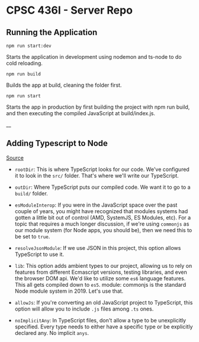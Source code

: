 # CPSC 436I - Server Repo

## Running the Application

`npm run start:dev`

Starts the application in development using nodemon and ts-node to do cold reloading.

`npm run build`

Builds the app at build, cleaning the folder first.

`npm run start`

Starts the app in production by first building the project with npm run build, and then executing the compiled JavaScript at build/index.js.

__

## Adding Typescript to Node

[Source](https://khalilstemmler.com/blogs/typescript/node-starter-project/)

- `rootDir`: This is where TypeScript looks for our code. We've configured it to look in the `src/` folder. That's where we'll write our TypeScript.

- `outDir`: Where TypeScript puts our compiled code. We want it to go to a `build/` folder.

- `esModuleInterop`: If you were in the JavaScript space over the past couple of years, you might have recognized that modules systems had gotten a little bit out of control (AMD, SystemJS, ES Modules, etc). For a topic that requires a much longer discussion, if we're using `commonjs` as our module system (for Node apps, you should be), then we need this to be set to `true`.

- `resolveJsonModule`: If we use JSON in this project, this option allows TypeScript to use it.

- `lib`: This option adds ambient types to our project, allowing us to rely on features from different Ecmascript versions, testing libraries, and even the browser DOM api. We'd like to utilize some `es6` language features. This all gets compiled down to `es5`.
module: commonjs is the standard Node module system in 2019. Let's use that.

- `allowJs`: If you're converting an old JavaScript project to TypeScript, this option will allow you to include `.js` files among `.ts` ones.

- `noImplicitAny`: In TypeScript files, don't allow a type to be unexplicitly specified. Every type needs to either have a specific type or be explicitly declared any. No implicit `anys`.
